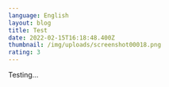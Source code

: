 ```yaml
---
language: English
layout: blog
title: Test
date: 2022-02-15T16:18:48.400Z
thumbnail: /img/uploads/screenshot00018.png
rating: 3
---
```

Testing...